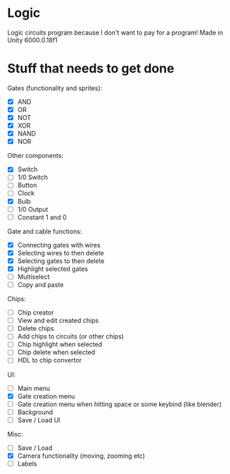 # Logic
Logic circuits program because I don't want to pay for a program!
Made in Unity 6000.0.18f1

# Stuff that needs to get done

Gates (functionality and sprites):
- [x] AND
- [x] OR
- [x] NOT
- [x] XOR
- [x] NAND
- [x] NOR

Other components:
- [x] Switch
- [ ] 1/0 Switch
- [ ] Button
- [ ] Clock
- [x] Bulb
- [ ] 1/0 Output
- [ ] Constant 1 and 0

Gate and cable functions:
- [x] Connecting gates with wires
- [x] Selecting wires to then delete
- [x] Selecting gates to then delete
- [x] Highlight selected gates
- [ ] Multiselect
- [ ] Copy and paste

Chips:
- [ ] Chip creator
- [ ] View and edit created chips
- [ ] Delete chips
- [ ] Add chips to circuits (or other chips)
- [ ] Chip highlight when selected
- [ ] Chip delete when selected
- [ ] HDL to chip convertor

UI:
- [ ] Main menu
- [x] Gate creation menu
- [ ] Gate creation menu when hitting space or some keybind (like blender)
- [ ] Background
- [ ] Save / Load UI

Misc:
- [ ] Save / Load
- [x] Camera functionality (moving, zooming etc)
- [ ] Labels
